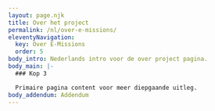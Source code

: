 ```yaml
---
layout: page.njk
title: Over het project
permalink: /nl/over-e-missions/
eleventyNavigation:
  key: Over E-Missions
  order: 5
body_intro: Nederlands intro voor de over project pagina.
body_main: |-
  ### Kop 3

  Primaire pagina content voor meer diepgaande uitleg.
body_addendum: Addendum
---
```

